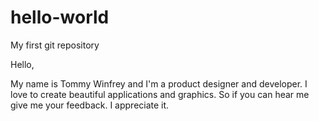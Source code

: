 # hello-world
My first git repository

Hello,

My name is Tommy Winfrey and I'm a product designer and developer. I love to create beautiful applications and graphics. So if you can hear me give me your feedback. I appreciate it.
